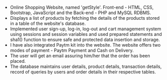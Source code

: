 - Online Shopping Website, named 'getStyle'. Front-end - HTML, CSS, Bootstrap, JavaScript and the Back-end - PHP and MySQL RDBMS.
- Displays a list of products by fetching the details of the products stored in a table of the website's database.
- Implemented user sign-up, log-in, log-out and cart management system using sessions and session variables and used prepared statements and sha1() function to ensure safe and protected data insertion and storage.
- I have also integrated Paytm kit into the website. The website offers two modes of payment - Paytm Payment and Cash on Delivery.
- The user will get an email assuring him/her that the order has been placed.
- The database maintains user details, product details, transaction details, record of queries by users and order details in their respective tables.

